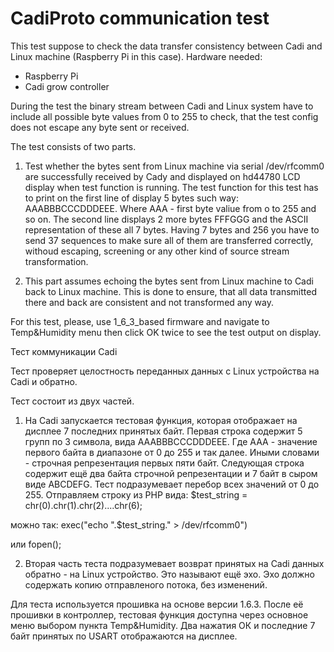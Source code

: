CadiProto communication test
========

This test suppose to check the data transfer consistency between Cadi and Linux machine (Raspberry Pi in this case).
Hardware needed:
- Raspberry Pi
- Cadi grow controller

During the test the binary stream between Cadi and Linux system have to include all possible byte values from 0 to 255 to check, that the test config does not escape any byte sent or received.

The test consists of two parts.
1. Test whether the bytes sent from Linux machine via serial /dev/rfcomm0 are successfully received by Cady and displayed on hd44780 LCD display when test function is running.
The test function for this test has to print on the first line of display 5 bytes such way: AAABBBCCCDDDEEE. Where AAA - first byte valiue from o to 255 and so on.
The second line displays 2 more bytes FFFGGG and the ASCII representation of these all 7 bytes.
Having 7 bytes and 256 you have to send 37 sequences to make sure all of them are transferred correctly, withoud escaping, screening or any other kind of source stream transformation.

2. This part assumes echoing the bytes sent from Linux machine to Cadi back to Linux machine. This is done to ensure, that all data transmitted there and back are consistent and not transformed any way.

For this test, please, use 1_6_3_based firmware and navigate to Temp&Humidity menu then click OK twice to see the test output on display.



Тест коммуникации Cadi

Тест проверяет целостность переданных данных с Linux устройства на Cadi и обратно.

Тест состоит из двух частей.
1. На Cadi запускается тестовая функция, которая отображает на дисплее 7 последних принятых байт. Первая строка содержит 5 групп по 3 символа, вида AAABBBCCCDDDEEE. Где AAA - значение первого байта в диапазоне от 0 до 255 и так далее. Иными словами - строчная репрезентация первых пяти байт. Следующая строка содержит ещё два байта строчной репрезентации и 7 байт в сыром виде ABCDEFG.
Тест подразумевает перебор всех значений от 0 до 255.
Отправляем строку из PHP вида:
$test_string = chr(0).chr(1).chr(2)....chr(6);

можно так:
exec("echo ".$test_string." > /dev/rfcomm0")

или
fopen();

2. Вторая часть теста подразумевает возврат принятых на Cadi данных обратно - на Linux устройство. Это называют ещё эхо.
Эхо должно содержать копию отправленого потока, без изменений.

Для теста используется прошивка на основе версии 1.6.3. После её прошивки в контроллер, тестовая функция доступна через основное меню выбором пункта Temp&Humidity. Два нажатия ОК и последние 7 байт принятых по USART отображаются на дисплее.

